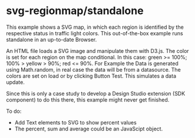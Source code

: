 # svg-regionmap/standalone
This example shows a SVG map, in which each region is identified by the respective status in traffic light colors.
This out-of-the-box example runs standalone in an up-to-date Browser.

An HTML file loads a SVG image and manipulate them with D3.js.
The color is set for each region on the map conditional.
In this case: green >= 100%; 100% > yellow > 90%; red <= 90%.
For Example the Data is generated using Math.random, in real case the data will be from a datasource.
The colors are set on load or by clicking Button Test. This simulates a data update.

Since this is only a case study to develop a Design Studio extension (SDK component) to do this there, this example might never get finished.

To do:
- Add Text elements to SVG to show percent values
- The percent, sum and average could be an JavaScipt object.

